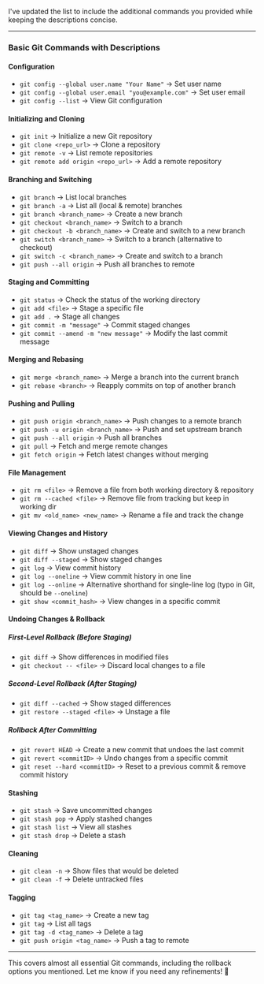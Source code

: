 I've updated the list to include the additional commands you provided while keeping the descriptions concise.  

---

### **Basic Git Commands with Descriptions**  

#### **Configuration**
- `git config --global user.name "Your Name"` → Set user name  
- `git config --global user.email "you@example.com"` → Set user email  
- `git config --list` → View Git configuration  

#### **Initializing and Cloning**
- `git init` → Initialize a new Git repository  
- `git clone <repo_url>` → Clone a repository  
- `git remote -v` → List remote repositories  
- `git remote add origin <repo_url>` → Add a remote repository  

#### **Branching and Switching**
- `git branch` → List local branches  
- `git branch -a` → List all (local & remote) branches  
- `git branch <branch_name>` → Create a new branch  
- `git checkout <branch_name>` → Switch to a branch  
- `git checkout -b <branch_name>` → Create and switch to a new branch  
- `git switch <branch_name>` → Switch to a branch (alternative to checkout)  
- `git switch -c <branch_name>` → Create and switch to a branch  
- `git push --all origin` → Push all branches to remote  

#### **Staging and Committing**
- `git status` → Check the status of the working directory  
- `git add <file>` → Stage a specific file  
- `git add .` → Stage all changes  
- `git commit -m "message"` → Commit staged changes  
- `git commit --amend -m "new message"` → Modify the last commit message  

#### **Merging and Rebasing**
- `git merge <branch_name>` → Merge a branch into the current branch  
- `git rebase <branch>` → Reapply commits on top of another branch  

#### **Pushing and Pulling**
- `git push origin <branch_name>` → Push changes to a remote branch  
- `git push -u origin <branch_name>` → Push and set upstream branch  
- `git push --all origin` → Push all branches  
- `git pull` → Fetch and merge remote changes  
- `git fetch origin` → Fetch latest changes without merging  

#### **File Management**
- `git rm <file>` → Remove a file from both working directory & repository  
- `git rm --cached <file>` → Remove file from tracking but keep in working dir  
- `git mv <old_name> <new_name>` → Rename a file and track the change  

#### **Viewing Changes and History**
- `git diff` → Show unstaged changes  
- `git diff --staged` → Show staged changes  
- `git log` → View commit history  
- `git log --oneline` → View commit history in one line  
- `git log --online` → Alternative shorthand for single-line log (typo in Git, should be `--oneline`)  
- `git show <commit_hash>` → View changes in a specific commit  

#### **Undoing Changes & Rollback**
##### **First-Level Rollback (Before Staging)**
- `git diff` → Show differences in modified files  
- `git checkout -- <file>` → Discard local changes to a file  

##### **Second-Level Rollback (After Staging)**
- `git diff --cached` → Show staged differences  
- `git restore --staged <file>` → Unstage a file  

##### **Rollback After Committing**
- `git revert HEAD` → Create a new commit that undoes the last commit  
- `git revert <commitID>` → Undo changes from a specific commit  
- `git reset --hard <commitID>` → Reset to a previous commit & remove commit history  

#### **Stashing**
- `git stash` → Save uncommitted changes  
- `git stash pop` → Apply stashed changes  
- `git stash list` → View all stashes  
- `git stash drop` → Delete a stash  

#### **Cleaning**
- `git clean -n` → Show files that would be deleted  
- `git clean -f` → Delete untracked files  

#### **Tagging**
- `git tag <tag_name>` → Create a new tag  
- `git tag` → List all tags  
- `git tag -d <tag_name>` → Delete a tag  
- `git push origin <tag_name>` → Push a tag to remote  

---

This covers almost all essential Git commands, including the rollback options you mentioned. Let me know if you need any refinements! 🚀
